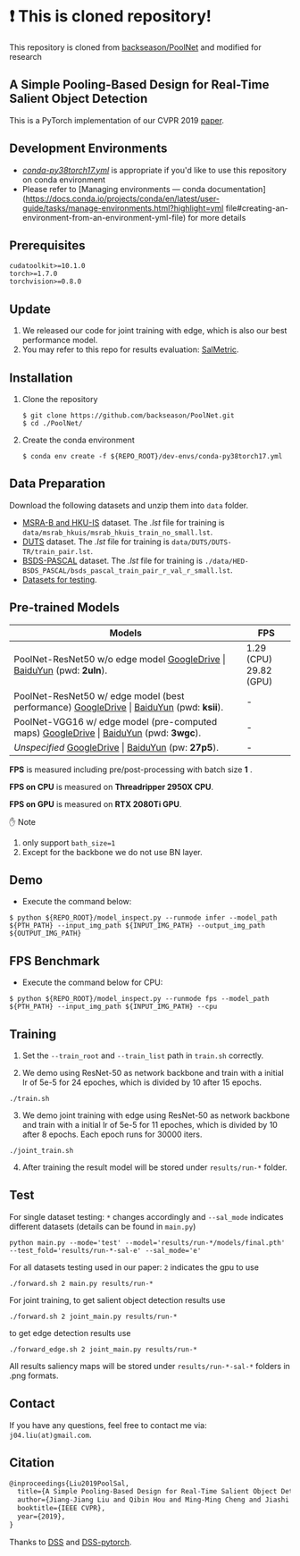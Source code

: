 # ❗ This is cloned repository!

This repository is cloned from [backseason/PoolNet](https://github.com/backseason/PoolNet) and modified for research

## A Simple Pooling-Based Design for Real-Time Salient Object Detection

This is a PyTorch implementation of our CVPR 2019 [paper](https://arxiv.org/abs/1904.09569).

## Development Environments

- [*conda-py38torch17.yml*](conda-py38torch17.yml) is appropriate if you'd like to use this repository on conda environment
- Please refer to [Managing environments — conda documentation](https://docs.conda.io/projects/conda/en/latest/user-guide/tasks/manage-environments.html?highlight=yml file#creating-an-environment-from-an-environment-yml-file) for more details

## Prerequisites

```
cudatoolkit>=10.1.0
torch>=1.7.0
torchvision>=0.8.0
```

## Update

1. We released our code for joint training with edge, which is also our best performance model.
2. You may refer to this repo for results evaluation: [SalMetric](https://github.com/Andrew-Qibin/SalMetric).


## Installation

1. Clone the repository

   ```shell
   $ git clone https://github.com/backseason/PoolNet.git
   $ cd ./PoolNet/
   ```

2. Create the conda environment

   ```shell
   $ conda env create -f ${REPO_ROOT}/dev-envs/conda-py38torch17.yml
   ```

## Data Preparation

Download the following datasets and unzip them into `data` folder.

* [MSRA-B and HKU-IS](https://drive.google.com/open?id=14RA-qr7JxU6iljLv6PbWUCQG0AJsEgmd) dataset. The *.lst* file for training is `data/msrab_hkuis/msrab_hkuis_train_no_small.lst`.
* [DUTS](https://drive.google.com/open?id=1immMDAPC9Eb2KCtGi6AdfvXvQJnSkHHo) dataset. The *.lst* file for training is `data/DUTS/DUTS-TR/train_pair.lst`.
* [BSDS-PASCAL](https://drive.google.com/open?id=1qx8eyDNAewAAc6hlYHx3B9LXvEGSIqQp) dataset. The *.lst* file for training is `./data/HED-BSDS_PASCAL/bsds_pascal_train_pair_r_val_r_small.lst`.
* [Datasets for testing](https://drive.google.com/open?id=1eB-59cMrYnhmMrz7hLWQ7mIssRaD-f4o).

## Pre-trained Models

| Models                                                       | FPS                         |
| ------------------------------------------------------------ | --------------------------- |
| PoolNet-ResNet50 w/o edge model [GoogleDrive](https://drive.google.com/open?id=12Zgth_CP_kZPdXwnBJOu4gcTyVgV2Nof) \| [BaiduYun](https://pan.baidu.com/s/1m3BXHZt5PJO5lEdWF0MqBA ) (pwd: **2uln**). | 1.29 (CPU)<br />29.82 (GPU) |
| PoolNet-ResNet50 w/ edge model (best performance) [GoogleDrive](https://drive.google.com/open?id=1sH5RKEt6SnG33Z4sI-hfLs2d21GmegwR) \| [BaiduYun](https://pan.baidu.com/s/10AXBYc_YY3FYcEbCWX6f-A) (pwd: **ksii**). | -                           |
| PoolNet-VGG16 w/ edge model (pre-computed maps) [GoogleDrive](https://drive.google.com/open?id=1jbNyNUJFZPb_jhwkm_D70gsxXgbbv_S1) \| [BaiduYun](https://pan.baidu.com/s/1gcl-BVwn1YZpaOV3XNxeBQ) (pwd: **3wgc**). | -                           |
| *Unspecified* [GoogleDrive](https://drive.google.com/open?id=1Q2Fg2KZV8AzNdWNjNgcavffKJBChdBgy) \| [BaiduYun](https://pan.baidu.com/s/1ehZheaqeU3pyvYQfRU9c6A) (pw: **27p5**). | -                           |

**FPS** is measured including pre/post-processing with batch size **1** .

**FPS on CPU** is measured on **Threadripper 2950X CPU**.

**FPS on GPU** is measured on **RTX 2080Ti GPU**.

:hand: Note

1. only support `bath_size=1`
2. Except for the backbone we do not use BN layer.

## Demo

* Execute the command below:

```shell
$ python ${REPO_ROOT}/model_inspect.py --runmode infer --model_path ${PTH_PATH} --input_img_path ${INPUT_IMG_PATH} --output_img_path ${OUTPUT_IMG_PATH}
```

## FPS Benchmark

* Execute the command below for CPU:

```shell
$ python ${REPO_ROOT}/model_inspect.py --runmode fps --model_path ${PTH_PATH} --input_img_path ${INPUT_IMG_PATH} --cpu
```

## Training

1. Set the `--train_root` and `--train_list` path in `train.sh` correctly.

2. We demo using ResNet-50 as network backbone and train with a initial lr of 5e-5 for 24 epoches, which is divided by 10 after 15 epochs.
```shell
./train.sh
```
3. We demo joint training with edge using ResNet-50 as network backbone and train with a initial lr of 5e-5 for 11 epoches, which is divided by 10 after 8 epochs. Each epoch runs for 30000 iters.
```shell
./joint_train.sh
```
4. After training the result model will be stored under `results/run-*` folder.

## Test

For single dataset testing: `*` changes accordingly and `--sal_mode` indicates different datasets (details can be found in `main.py`)
```shell
python main.py --mode='test' --model='results/run-*/models/final.pth' --test_fold='results/run-*-sal-e' --sal_mode='e'
```
For all datasets testing used in our paper: `2` indicates the gpu to use
```shell
./forward.sh 2 main.py results/run-*
```
For joint training, to get salient object detection results use
```shell
./forward.sh 2 joint_main.py results/run-*
```
to get edge detection results use
```shell
./forward_edge.sh 2 joint_main.py results/run-*
```

All results saliency maps will be stored under `results/run-*-sal-*` folders in .png formats.

## Contact
If you have any questions, feel free to contact me via: `j04.liu(at)gmail.com`.


## Citation
```latex
@inproceedings{Liu2019PoolSal,
  title={A Simple Pooling-Based Design for Real-Time Salient Object Detection},
  author={Jiang-Jiang Liu and Qibin Hou and Ming-Ming Cheng and Jiashi Feng and Jianmin Jiang},
  booktitle={IEEE CVPR},
  year={2019},
}
```

Thanks to [DSS](https://github.com/Andrew-Qibin/DSS) and [DSS-pytorch](https://github.com/AceCoooool/DSS-pytorch).
